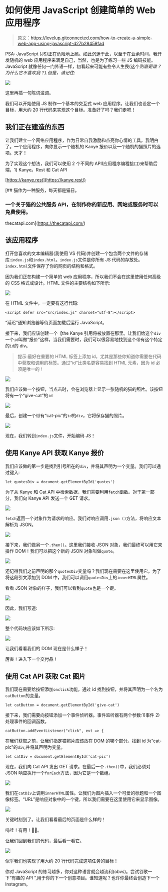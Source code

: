 # 如何使用 JavaScript 创建简单的 Web 应用程序

> 原文：<https://levelup.gitconnected.com/how-to-create-a-simple-web-app-using-javascript-d27b28459fad>

PSA: JavaScript (JS)正在危险地上瘾。如此沉迷于此，以至于在业余时间，我开发随机的 web 应用程序来满足自己，当然，也是为了练习一些 JS 编码技能。JavaScript 就像任何一门外语一样，初看起来可能有些令人生畏(这个*到底是谁？为什么它不喜欢我？).但是，请记住:*

![](img/72697a6791f1b79f0308cec18fd30bcf.png)

这里再插一句陈词滥调。

我们可以开始使用 JS 制作一个基本的交互式 web 应用程序。让我们也设定一个目标，用大约 20 行代码来实现这个目标。准备好了吗？我们走吧！

## 我们正在建造的东西

让我们建立一个网络应用程序，作为日常自我激励和点亮你心情的工具。我明白了。一个应用程序，向你显示一个随机的 Kanye 报价以及一个随机的猫照片的选项。天才！

为了实现这个想法，我们可以使用 2 个不同的 API(应用程序编程接口)来帮助后端，1) Kanye。Rest 和 Cat API

[https://kanye.rest](https://kanye.rest/)

[](https://thecatapi.com/) [## 猫作为一种服务，每天都是猫日。

### 一个关于猫的公共服务 API，在制作你的新应用、网站或服务时可以免费使用。

thecatapi.com](https://thecatapi.com/) 

## 该应用程序

打开您喜欢的文本编辑器(我使用 VS 代码)并创建一个包含两个文件的存储库:`index.js`和`index.html`。`index.js`文件是你所有 JS 代码的存放处。`index.html`文件保存了你的网页的结构和格式。

因为我们正在构建一个简单的 web 应用程序，所以我们不会在这里使用任何高级的 CSS 格式或设计。HTML 文件的主要结构如下所示:

![](img/ad05a9e6ab33e9fcf13e7208a9a08825.png)

在 HTML 文件中，一定要有这行代码:

```
<script defer src="src/index.js" charset="utf-8"></script>
```

“延迟”通知浏览器等待页面加载后运行 JavaScript。

接下来，我们应该创建一个【the Kanye 引用将被放置在那里。让我们给这个`div`一个`id`叫做“报价”这样，当我们需要时，我们可以很容易地找到这个带有这个特定的`id`的 div。

> 提示:最好在重要的 HTML 标签上添加 id，尤其是那些你知道你需要在代码中获取和调用的标签。通过“id”比类名更容易找到 HTML 元素，因为 id 必须是唯一的！

![](img/a1222aacff2056c4aebcf977c3b02116.png)

我们应该做一个按钮，当点击时，会在浏览器上显示一张随机的猫的照片。该按钮将有一个“give-cat”的`id`

![](img/928638c79cab3ad6acc0cc5cd025905c.png)

最后，创建一个带有“cat-pic”的`id`的`div`，它将保存猫的照片。

![](img/53a6b4c1e4115272ffaf4f1e5e5e213e.png)

现在，我们转到`index.js`文件，开始编码 JS！

## 使用 Kanye API 获取 Kanye 报价

我们应该做的第一步是找到引号所在的`div`，并将其声明为一个变量。我们可以通过键入:

```
let quotesDiv = document.getElementById('quotes')
```

为了从 Kanye 和 Cat API 中检索数据，我们需要利用`fetch`函数。对于第一部分，我们向 Kanye API 发送一个 GET 请求。

![](img/381c8b561918af34e5896678719b9a5f.png)

`fetch`返回一个对象作为请求的响应。我们对响应调用`.json ()`方法，将响应文本解析为 JSON。

![](img/8bcc848541312c85aff6851ab7ec0c79.png)

接下来，我们做另一个`.then()`。这里我们接收 JSON 对象，我们最终可以用它来操作 DOM！我们可以把这个新的 JSON 对象叫做`quote`。

![](img/b297e08f1780b7d5cd8cc9b38134eeaf.png)

还记得我们之前声明的那个`quotesDiv`变量吗？我们现在需要在这里使用它。为了将这段引文添加到 DOM 中，我们可以调用`quotesDiv`上的`innerHTML`属性。

看看 JSON 对象的样子，我们可以看到`quote`也是一个键。

![](img/c47c0de5ecd36d4b671b691a539e69e5.png)

因此，我们写道:

![](img/f5d09d61403cb7dbc575db3a4ff266b4.png)

整个代码块应该如下所示:

![](img/29b248e71ac86f2a4f47dde19c21d8e3.png)

让我们看看我们的 DOM 现在是什么样子！

厉害！进入下一个交付品！

## 使用 Cat API 获取 Cat 图片

我们现在需要给按钮添加`onclick`功能。通过 id 找到按钮，并将其声明为一个名为`catButton`的变量。

```
let catButton = document.getElementById('give-cat')
```

接下来，我们需要向按钮添加一个事件侦听器。事件监听器有两个参数:1)事件 2)处理事件的回调函数。

```
catButton.addEventListener("click", evt => {
```

在我们获取之前，让我们指定猫照片应该放在 DOM 的哪个部分。找到 id 为“cat-pic”的`div`,并将其声明为变量。

```
let catDiv = document.getElementById('cat-pic')
```

现在，我们向 Cat API 发出 GET 请求。在最后一个`.then()`中，我们必须对 JSON 响应执行一个`forEach`方法，因为它是一个数组。

![](img/8b0536230b4eee64357a9cd273fae7ae.png)

我们在`catDiv`上调用`innerHTML`属性。让我们为图片插入一个可爱的标题和一个图像标签。“URL”是响应对象中的一个键，所以我们需要在这里使用它来显示图像。

![](img/afe2ef5e7987f0207fb967032c53b5a5.png)

关键时刻到了。让我们看看最后的页面是什么样的！

呜哇！有用！🙌🎊。

让我们回到我们的代码，最后看一看它。

![](img/225481cb6c12fe13f9b3c185f717935b.png)

似乎我们也实现了用大约 20 行代码完成这项任务的目标！

你对 JavaScript 的练习越多，你对这种语言就会越流利(obvs)。尝试谷歌一下“有趣的 API ”,用于你的下一个创意项目。谁知道呢？也许你最终会创造下一个 Instagram。